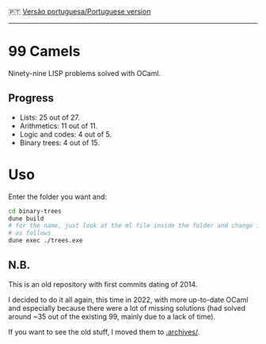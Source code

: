 :portugal: [Versão portuguesa/Portuguese version](README.md)
***

# 99 Camels
Ninety-nine LISP problems solved with OCaml.

## Progress

* Lists: 25 out of 27.
* Arithmetics: 11 out of 11.
* Logic and codes: 4 out of 5.
* Binary trees: 4 out of 15.

# Uso
Enter the folder you want and:
```bash
cd binary-trees
dune build
# for the name, just look at the ml file inside the folder and change it to .exe
# as follows
dune exec ./trees.exe
```

## N.B.
This is an old repository with first commits dating of 2014.

I decided to do it all again, this time in 2022, with more up-to-date OCaml and especially because there were a lot of missing solutions (had solved around ~35 out of the existing 99, mainly due to a lack of time).

If you want to see the old stuff, I moved them to [.archives/](.archives).